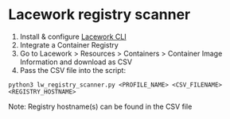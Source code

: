 # Lacework registry scanner

1. Install & configure [Lacework CLI](https://docs.lacework.com/cli/)
2. Integrate a Container Registry
3. Go to Lacework > Resources >  Containers >  Container Image Information and download as CSV
4. Pass the CSV file into the script:

```
python3 lw_registry_scanner.py <PROFILE_NAME> <CSV_FILENAME> <REGISTRY_HOSTNAME>
```

Note: Registry hostname(s) can be found in the CSV file